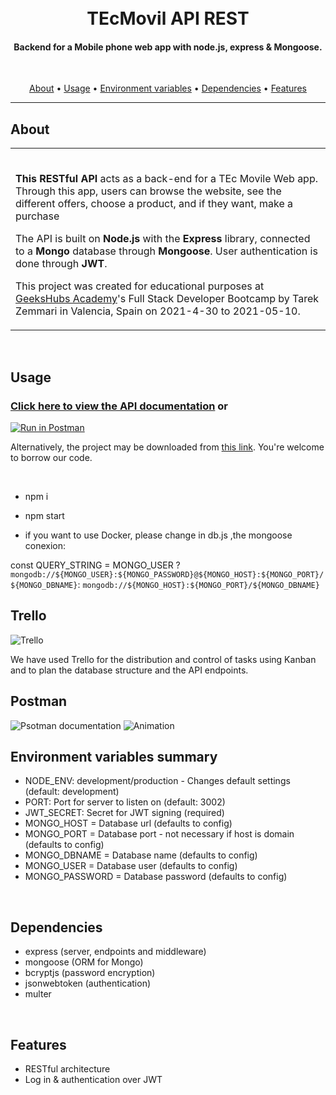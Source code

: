 <h1 align="center">
  <br>TEcMovil API REST
</h1>

<h4 align="center">Backend for a Mobile phone web app with node.js, express & Mongoose.</h4>

<br>
<p align="center">
  <a href="#about">About</a> •
  <a href="#usage">Usage</a> •
  <a href="#environment">Environment variables</a> •
  <a href="#dependencies">Dependencies</a> •
  <a href="#features">Features</a>
</p>

---

## About

<table>
<tr>
<td>
<br>

**This RESTful API** acts as a back-end for a TEc Movile Web app. Through this app, users can browse the website, see the different offers, choose a product, and if they want, make a purchase

The API is built on <b>Node.js</b> with the <b>Express</b> library, connected to a <b>Mongo</b> database through <b>Mongoose</b>. User authentication is done through <b>JWT</b>.

This project was created for educational purposes at <a href="https://geekshubsacademy.com/">GeeksHubs Academy</a>'s Full Stack Developer Bootcamp by Tarek Zemmari in Valencia, Spain on 2021-4-30 to 2021-05-10.


</td>
</tr>
</table>
<br>

## Usage



### <b>[Click here to view the API documentation](https://documenter.getpostman.com/view/14551935/TzRNEpuz)</b> or

[![Run in Postman](https://run.pstmn.io/button.svg)](https://app.getpostman.com/run-collection/2de304f6ef9dd9834156?action=collection%2Fimport)

Alternatively, the project may be downloaded from <a href="https://github.com/T-zemmari/Backend_Projecto_Final/archive/refs/heads/main.zip">this link</a>. You're welcome to borrow our code.

<br>

* npm i
* npm start

* if you want to use Docker, please change in db.js ,the mongoose conexion:

 const QUERY_STRING = MONGO_USER ? 
 `mongodb://${MONGO_USER}:${MONGO_PASSWORD}@${MONGO_HOST}:${MONGO_PORT}/${MONGO_DBNAME}`:
 `mongodb://${MONGO_HOST}:${MONGO_PORT}/${MONGO_DBNAME}`

<div id="environment"></div>

##  Trello


![Trello](https://user-images.githubusercontent.com/76817211/116979811-bcbd7600-acc5-11eb-981e-6a595c41610b.gif)



We have used Trello for the distribution and control of tasks using Kanban and to plan the database structure and the API endpoints.

##  Postman

![Psotman documentation](https://user-images.githubusercontent.com/76817211/116979107-e033f100-acc4-11eb-86ad-fb39db08b5dd.gif)
![Animation](https://user-images.githubusercontent.com/76817211/116979120-e32ee180-acc4-11eb-9351-e9690ffde454.gif)

## Environment variables summary


* NODE_ENV: development/production - Changes default settings (default: development)
* PORT: Port for server to listen on (default: 3002)
* JWT_SECRET: Secret for JWT signing (required)
* MONGO_HOST = Database url (defaults to config)
* MONGO_PORT = Database port - not necessary if host is domain (defaults to config)
* MONGO_DBNAME = Database name (defaults to config)
* MONGO_USER = Database user (defaults to config)
* MONGO_PASSWORD = Database password (defaults to config)


<br>

## Dependencies

* express (server, endpoints and middleware)
* mongoose (ORM for Mongo)
* bcryptjs (password encryption)
* jsonwebtoken (authentication)
* multer

<br>

## Features

* RESTful architecture
* Log in & authentication over JWT


<br>